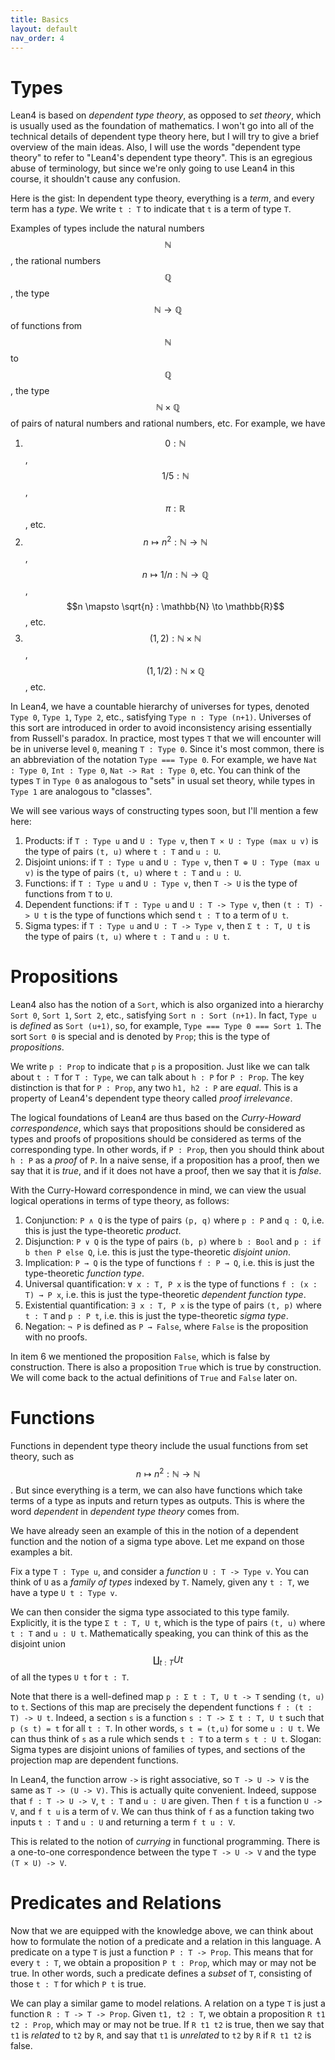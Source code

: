 ```yaml
---
title: Basics
layout: default
nav_order: 4
---
```


# Types

Lean4 is based on *dependent type theory*, as opposed to *set theory*, which is usually used as the foundation of mathematics.
I won't go into all of the technical details of dependent type theory here, but I will try to give a brief overview of the main ideas.
Also, I will use the words "dependent type theory" to refer to "Lean4's dependent type theory".
This is an egregious abuse of terminology, but since we're only going to use Lean4 in this course, it shouldn't cause any confusion.

Here is the gist: In dependent type theory, everything is a *term*, and every term has a *type*.
We write `t : T` to indicate that `t` is a term of type `T`.

Examples of types include the natural numbers $$\mathbb{N}$$, the rational numbers $$\mathbb{Q}$$, the type $$\mathbb{N} \to \mathbb{Q}$$ of functions from $$\mathbb{N}$$ to $$\mathbb{Q}$$, the type $$\mathbb{N} \times \mathbb{Q}$$ of pairs of natural numbers and rational numbers, etc.
For example, we have 

1. $$0 : \mathbb{N}$$, $$1/5 : \mathbb{N}$$, $$\pi : \mathbb{R}$$, etc.
3. $$n \mapsto n^2 : \mathbb{N} \to \mathbb{N}$$, $$n \mapsto 1/n : \mathbb{N} \to \mathbb{Q}$$, $$n \mapsto \sqrt{n} : \mathbb{N} \to \mathbb{R}$$, etc.
4. $$(1, 2) : \mathbb{N} \times \mathbb{N}$$, $$(1, 1/2) : \mathbb{N} \times \mathbb{Q}$$, etc.

In Lean4, we have a countable hierarchy of universes for types, denoted `Type 0`, `Type 1`, `Type 2`, etc., satisfying `Type n : Type (n+1)`.
Universes of this sort are introduced in order to avoid inconsistency arising essentially from Russell's paradox.
In practice, most types `T` that we will encounter will be in universe level `0`, meaning `T : Type 0`.
Since it's most common, there is an abbreviation of the notation `Type === Type 0`.
For example, we have `Nat : Type 0`, `Int : Type 0`, `Nat -> Rat : Type 0`, etc.
You can think of the types `T` in `Type 0` as analogous to "sets" in usual set theory, while types in `Type 1` are analogous to "classes".

We will see various ways of constructing types soon, but I'll mention a few here: 
1. Products: if `T : Type u` and `U : Type v`, then `T × U : Type (max u v)` is the type of pairs `(t, u)` where `t : T` and `u : U`. 
2. Disjoint unions: if `T : Type u` and `U : Type v`, then `T ⊕ U : Type (max u v)` is the type of pairs `(t, u)` where `t : T` and `u : U`.
3. Functions: if `T : Type u` and `U : Type v`, then `T -> U` is the type of functions from `T` to `U`.
4. Dependent functions: if `T : Type u` and `U : T -> Type v`, then `(t : T) -> U t` is the type of functions which send `t : T` to a term of `U t`.
5. Sigma types: if `T : Type u` and `U : T -> Type v`, then `Σ t : T, U t` is the type of pairs `(t, u)` where `t : T` and `u : U t`.

# Propositions

Lean4 also has the notion of a `Sort`, which is also organized into a hierarchy `Sort 0`, `Sort 1`, `Sort 2`, etc., satisfying `Sort n : Sort (n+1)`.
In fact, `Type u` is *defined* as `Sort (u+1)`, so, for example, `Type === Type 0 === Sort 1`. 
The sort `Sort 0` is special and is denoted by `Prop`; this is the type of *propositions*.

We write `p : Prop` to indicate that `p` is a proposition.
Just like we can talk about `t : T` for `T : Type`, we can talk about `h : P` for `P : Prop`. 
The key distinction is that for `P : Prop`, any two `h1, h2 : P` are *equal*.
This is a property of Lean4's dependent type theory called *proof irrelevance*.

The logical foundations of Lean4 are thus based on the *Curry-Howard correspondence*, which says that propositions should be considered as types and proofs of propositions should be considered as terms of the corresponding type.
In other words, if `P : Prop`, then you should think about `h : P` as a *proof* of `P`.
In a naive sense, if a proposition has a proof, then we say that it is *true*, and if it does not have a proof, then we say that it is *false*.

With the Curry-Howard correspondence in mind, we can view the usual logical operations in terms of type theory, as follows:

1. Conjunction: `P ∧ Q` is the type of pairs `(p, q)` where `p : P` and `q : Q`, i.e. this is just the type-theoretic *product*.
2. Disjunction: `P ∨ Q` is the type of pairs `(b, p)` where `b : Bool` and `p : if b then P else Q`, i.e. this is just the type-theoretic *disjoint union*. 
3. Implication: `P → Q` is the type of functions `f : P → Q`, i.e. this is just the type-theoretic *function type*.
4. Universal quantification: `∀ x : T, P x` is the type of functions `f : (x : T) → P x`, i.e. this is just the type-theoretic *dependent function type*.
5. Existential quantification: `∃ x : T, P x` is the type of pairs `(t, p)` where `t : T` and `p : P t`, i.e. this is just the type-theoretic *sigma type*.
6. Negation: `¬ P` is defined as `P → False`, where `False` is the proposition with no proofs. 

In item 6 we mentioned the proposition `False`, which is false by construction.
There is also a proposition `True` which is true by construction.
We will come back to the actual definitions of `True` and `False` later on.

# Functions

Functions in dependent type theory include the usual functions from set theory, such as $$n \mapsto n^2 : \mathbb{N} \to \mathbb{N}$$.
But since everything is a term, we can also have functions which take terms of a type as inputs and return types as outputs.
This is where the word *dependent* in *dependent type theory* comes from.

We have already seen an example of this in the notion of a dependent function and the notion of a sigma type above.
Let me expand on those examples a bit.

Fix a type `T : Type u`, and consider a *function* `U : T -> Type v`.
You can think of `U` as a *family of types* indexed by `T`.
Namely, given any `t : T`, we have a type `U t : Type v`.

We can then consider the sigma type associated to this type family.
Explicitly, it is the type `Σ t : T, U t`, which is the type of pairs `(t, u)` where `t : T` and `u : U t`.
Mathematically speaking, you can think of this as the disjoint union $$\coprod_{t : T} U t$$ of all the types `U t` for `t : T`.

Note that there is a well-defined map `p : Σ t : T, U t -> T` sending `(t, u)` to `t`.
Sections of this map are precisely the dependent functions `f : (t : T) -> U t`.
Indeed, a section `s` is a function `s : T -> Σ t : T, U t` such that `p (s t) = t` for all `t : T`.
In other words, `s t = (t,u)` for some `u : U t`.
We can thus think of `s` as a rule which sends `t : T` to a term `s t : U t`.
Slogan: Sigma types are disjoint unions of families of types, and sections of the projection map are dependent functions.

In Lean4, the function arrow `->` is right associative, so `T -> U -> V` is the same as `T -> (U -> V)`.
This is actually quite convenient.
Indeed, suppose that `f : T -> U -> V`, `t : T` and `u : U` are given. 
Then `f t` is a function `U -> V`, and `f t u` is a term of `V`.
We can thus think of `f` as a function taking two inputs `t : T` and `u : U` and returning a term `f t u : V`.

This is related to the notion of *currying* in functional programming.
There is a one-to-one correspondence between the type `T -> U -> V` and the type `(T × U) -> V`.

# Predicates and Relations

Now that we are equipped with the knowledge above, we can think about how to formulate the notion of a predicate and a relation in this language.
A predicate on a type `T` is just a function `P : T -> Prop`.
This means that for every `t : T`, we obtain a proposition `P t : Prop`, which may or may not be true.
In other words, such a predicate defines a *subset* of `T`, consisting of those `t : T` for which `P t` is true.

We can play a similar game to model relations.
A relation on a type `T` is just a function `R : T -> T -> Prop`.
Given `t1, t2 : T`, we obtain a proposition `R t1 t2 : Prop`, which may or may not be true.
If `R t1 t2` is true, then we say that `t1` is *related* to `t2` by `R`, and say that `t1` is *unrelated* to `t2` by `R` if `R t1 t2` is false.